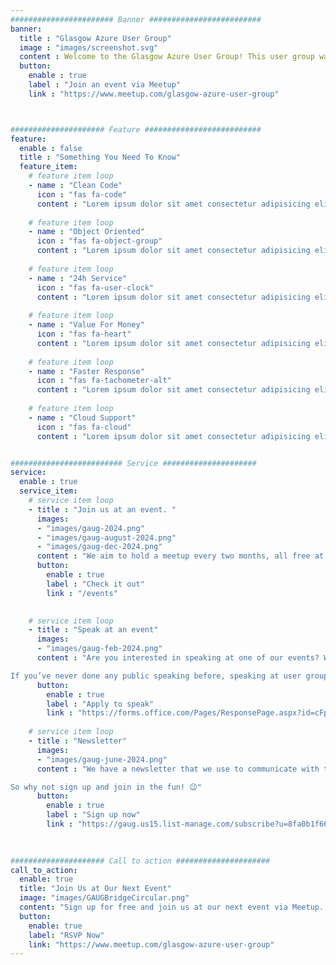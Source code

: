 ```yaml
---
####################### Banner #########################
banner:
  title : "Glasgow Azure User Group"
  image : "images/screenshot.svg"
  content : Welcome to the Glasgow Azure User Group! This user group was founded as an independent body in early 2017 and it looks to bring the IT community within Glasgow and surrounding areas together. The group is a community driven group delivering the type of content, speakers and experiences that the IT community in Glasgow wants. The group is open to developers, architects, consultants, engineers and enthusiasts. 
  button:
    enable : true
    label : "Join an event via Meetup"
    link : "https://www.meetup.com/glasgow-azure-user-group"



##################### Feature ##########################
feature:
  enable : false
  title : "Something You Need To Know"
  feature_item:
    # feature item loop
    - name : "Clean Code"
      icon : "fas fa-code"
      content : "Lorem ipsum dolor sit amet consectetur adipisicing elit quam nihil"
      
    # feature item loop
    - name : "Object Oriented"
      icon : "fas fa-object-group"
      content : "Lorem ipsum dolor sit amet consectetur adipisicing elit quam nihil"
      
    # feature item loop
    - name : "24h Service"
      icon : "fas fa-user-clock"
      content : "Lorem ipsum dolor sit amet consectetur adipisicing elit quam nihil"
      
    # feature item loop
    - name : "Value For Money"
      icon : "fas fa-heart"
      content : "Lorem ipsum dolor sit amet consectetur adipisicing elit quam nihil"
      
    # feature item loop
    - name : "Faster Response"
      icon : "fas fa-tachometer-alt"
      content : "Lorem ipsum dolor sit amet consectetur adipisicing elit quam nihil"
      
    # feature item loop
    - name : "Cloud Support"
      icon : "fas fa-cloud"
      content : "Lorem ipsum dolor sit amet consectetur adipisicing elit quam nihil"


######################### Service #####################
service:
  enable : true
  service_item:
    # service item loop
    - title : "Join us at an event. "
      images:
      - "images/gaug-2024.png"
      - "images/gaug-august-2024.png"
      - "images/gaug-dec-2024.png"
      content : "We aim to hold a meetup every two months, all free at the point of use thanks to the continued support of our sponsors. We do run our events with tickets, so when we are running physical events we need to ensure we don’t exceed the amount of seats we have and adhere to our venues’ fire codes. As we said though our events are free, so signing up for a ticket is quick via Eventbrite or Meetup. Please only sign up for a ticket from one platform. Also if you sign up and then cannot make the event please do cancel your ticket. 😉"
      button:
        enable : true
        label : "Check it out"
        link : "/events"

        
    # service item loop
    - title : "Speak at an event"
      images:
      - "images/gaug-feb-2024.png"
      content : "Are you interested in speaking at one of our events? Well get in touch by filling in the form below.

If you’ve never done any public speaking before, speaking at user group is a great place to start."
      button:
        enable : true
        label : "Apply to speak"
        link : "https://forms.office.com/Pages/ResponsePage.aspx?id=cFpHdAFtYkCSwQL-IpefXkK-iRNe9bNLqO5y7J8Ud59UOFlVQjhIM1ZJQ0hRUU1YTkZTUVZVODlTSi4u"
        
    # service item loop
    - title : "Newsletter"
      images:
      - "images/gaug-june-2024.png"
      content : "We have a newsletter that we use to communicate with the community. We don’t spam you, we send out emails to notify you of new meetups we have and anything else that we think might be beneficial to the community to know. At most you’ll get 2 or 3 emails a month.

So why not sign up and join in the fun! 😉"
      button:
        enable : true
        label : "Sign up now"
        link : "https://gaug.us15.list-manage.com/subscribe?u=8fa0b1f660ecc804c95be0d7e&id=4f0384718a"
        
        

##################### Call to action #####################
call_to_action:
  enable: true
  title: "Join Us at Our Next Event"
  image: "images/GAUGBridgeCircular.png"
  content: "Sign up for free and join us at our next event via Meetup. Don’t miss out on networking and learning opportunities!"
  button:
    enable: true
    label: "RSVP Now"
    link: "https://www.meetup.com/glasgow-azure-user-group"
---
```


